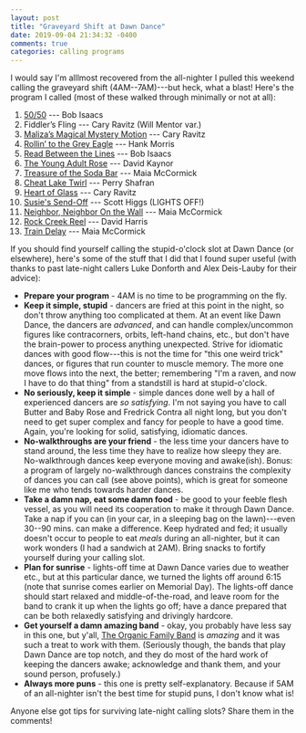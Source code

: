 ```yaml
---
layout: post
title: "Graveyard Shift at Dawn Dance"
date: 2019-09-04 21:34:32 -0400
comments: true
categories: calling programs
---
```

I would say I'm alllmost recovered from the all-nighter I pulled this weekend calling the graveyard shift (4AM--7AM)---but heck, what a blast! Here's the program I called (most of these walked through minimally or not at all):

<!--more-->

1. [50/50](https://dancevideos.childgrove.org/contra/contra-modern/545-50-50-by-bob-isaacs-becket) --- Bob Isaacs
2. Fiddler’s Fling --- Cary Ravitz (Will Mentor var.)
3. [Maliza’s Magical Mystery Motion](https://www.dance.ravitz.us/#mmm) --- Cary Ravitz
4. [Rollin’ to the Grey Eagle](https://dancevideos.childgrove.org/contra/contra-modern/236-rollin-to-the-grey-eagle) --- Hank Morris
5. [Read Between the Lines](https://www.youtube.com/watch?v=sP3_4HZEUWY) --- Bob Isaacs
6. [The Young Adult Rose](https://lists.sharedweight.net/pipermail/callers-sharedweight.net/2016-March/001399.html) --- David Kaynor
7. [Treasure of the Soda Bar](https://contra.maiamccormick.com/dances.html#treasureofthesodabar) --- Maia McCormick
8. [Cheat Lake Twirl](https://dancevideos.childgrove.org/contra/contra-modern/516-cheat-lake-twirl-by-perry-shafran-duple-improper) --- Perry Shafran
9. [Heart of Glass](https://www.dance.ravitz.us/#hg) --- Cary Ravitz
10. [Susie's Send-Off](https://www.youtube.com/watch?v=apCecIT5zlQ) --- Scott Higgs (LIGHTS OFF!)
11. [Neighbor, Neighbor On the Wall](https://contra.maiamccormick.com/dances.html#neighborneighboronthewall) --- Maia McCormick
12. [Rock Creek Reel](https://www.folkdancecamp.org/assets/Contra-RockCreekReelSFDC2014.pdf) --- David Harris
13. [Train Delay](https://contra.maiamccormick.com/dances.html#traindelay) --- Maia McCormick

If you should find yourself calling the stupid-o'clock slot at Dawn Dance (or elsewhere), here's some of the stuff that I did that I found super useful (with thanks to past late-night callers Luke Donforth and Alex Deis-Lauby for their advice):

+ **Prepare your program** - 4AM is no time to be programming on the fly.
+ **Keep it simple, stupid** - dancers are fried at this point in the night, so don't throw anything too complicated at them. At an event like Dawn Dance, the dancers are _advanced_, and can handle complex/uncommon figures like contracorners, orbits, left-hand chains, etc., but don't have the brain-power to process anything unexpected. Strive for idiomatic dances with good flow---this is not the time for "this one weird trick" dances, or figures that run counter to muscle memory. The more one move flows into the next, the better; remembering "I'm a raven, and now I have to do that thing" from a standstill is hard at stupid-o'clock.
+ **No seriously, keep it simple** - simple dances done well by a hall of experienced dancers are _so satisfying_. I'm not saying you have to call Butter and Baby Rose and Fredrick Contra all night long, but you don't need to get super complex and fancy for people to have a good time. Again, you're looking for solid, satisfying, idiomatic dances.
+ **No-walkthroughs are your friend** - the less time your dancers have to stand around, the less time they have to realize how sleepy they are. No-walkthrough dances keep everyone moving and awake(ish). Bonus: a program of largely no-walkthrough dances constrains the complexity of dances you can call (see above points), which is great for someone like me who tends towards harder dances.
+ **Take a damn nap, eat some damn food** - be good to your feeble flesh vessel, as you will need its cooperation to make it through Dawn Dance. Take a nap if you can (in your car, in a sleeping bag on the lawn)---even 30--90 mins. can make a difference. Keep hydrated and fed; it usually doesn't occur to people to eat _meals_ during an all-nighter, but it can work wonders (I had a sandwich at 2AM). Bring snacks to fortify yourself during your calling slot.
+ **Plan for sunrise** - lights-off time at Dawn Dance varies due to weather etc., but at this particular dance, we turned the lights off around 6:15 (note that sunrise comes earlier on Memorial Day). The lights-off dance should start relaxed and middle-of-the-road, and leave room for the band to crank it up when the lights go off; have a dance prepared that can be both relaxedly satisfying and drivingly hardcore.
+ **Get yourself a damn amazing band** - okay, you probably have less say in this one, but y'all, [The Organic Family Band](https://www.facebook.com/theorganicfamilyband/) is _amazing_ and it was such a treat to work with them. (Seriously though, the bands that play Dawn Dance are top notch, and they do most of the hard work of keeping the dancers awake; acknowledge and thank them, and your sound person, profusely.)
+ **Always more puns** - this one is pretty self-explanatory. Because if 5AM of an all-nighter isn't the best time for stupid puns, I don't know what is!

Anyone else got tips for surviving late-night calling slots? Share them in the comments!
